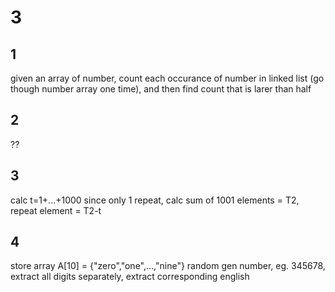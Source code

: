 # 3
## 1
given an array of number, count each occurance of number in linked list (go though number array one time),
and then find count that is larer than half

## 2
??

## 3
calc t=1+...+1000
since only 1 repeat, calc sum of 1001 elements = T2, 
repeat element = T2-t

## 4
store array A[10] = {"zero","one",...,"nine"}
random gen number, eg. 345678, extract all digits separately, extract corresponding english




